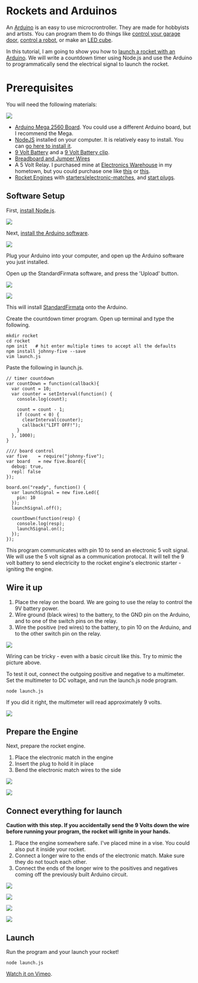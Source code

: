 # Rockets and Arduinos

An [Arduino](http://www.arduino.cc/) is an easy to use microcrontroller. They are made for hobbyists and artists. You can program them to do things like [control your garage door](http://www.instructables.com/id/Garage-Door-Opener-with-iphone-Arduino-project/), [control a robot](http://makezine.com/projects/build-your-own-arduino-controlled-robot/), or make an [LED cube](http://www.instructables.com/id/Led-Cube-8x8x8/).

In this tutorial, I am going to show you how to [launch a rocket with an Arduino](https://vimeo.com/89754340). We will write a countdown timer using Node.js and use the Arduino to programmatically send the electrical signal to launch the rocket.
  
# Prerequisites 

You will need the following materials:

![](https://raw.githubusercontent.com/scottmotte/writings/master/images/rockets-arduinos-5.jpg)

* [Arduino Mega 2560 Board](http://www.amazon.com/Arduino-MEGA-2560-Board-R3/dp/B006UTBDGA/ref=sr_1_2?srs=2582406011&ie=UTF8&qid=1395423966&sr=8-2&keywords=arduino+mega). You could use a different Arduino board, but I recommend the Mega.
* [NodeJS](http://nodejs.org) installed on your computer. It is relatively easy to install. You can [go here to install it](http://nodejs.org).
* [9 Volt Battery](http://www.amazon.com/Duracell-Alkaline-Batteries-Coppertop-Pack/dp/B004DE54AA/ref=sr_1_2?ie=UTF8&qid=1395426261&sr=8-2&keywords=9+volt+battery) and a [9 Volt Battery clip](http://www.amazon.com/Gino-Battery-Connectors-Buckle-Cable/dp/B00E0KG9DI/ref=sr_1_2?s=electronics&ie=UTF8&qid=1395426586&sr=1-2&keywords=9+volt+wire).
* [Breadboard and Jumper Wires](http://www.amazon.com/microtivity-IB401-400-point-Experiment-Breadboard/dp/B004RXKWDQ/ref=sr_1_1?ie=UTF8&qid=1395426281&sr=8-1&keywords=bread+board)
* A 5 Volt Relay. I purchased mine at [Electronics Warehouse](http://4sq.com/bIWGYa) in my hometown, but you could purchase one like [this](http://www.amazon.com/Amico-Coil-Power-Relays-HHC66A-1Z-12VDC/dp/B008MU206C/ref=sr_1_1?ie=UTF8&qid=1395426328&sr=8-1&keywords=5+volt+relay) or [this](http://www.amazon.com/RobotGeek-RG-RELAY-Relay/dp/B00IS9I49Y/ref=sr_1_5?ie=UTF8&qid=1395426336&sr=8-5&keywords=5+volt+relay+arduino).
* [Rocket Engines](http://www.amazon.com/Estes-B4-4-Engine-Pack-3-Each/dp/B000QUXP3S/ref=sr_1_1?ie=UTF8&qid=1395426643&sr=8-1&keywords=rocket+engine) with [starters/electronic-matches](http://www.amazon.com/Estes-B4-4-Engine-Pack-3-Each/dp/B000QUXP3S/ref=sr_1_1?ie=UTF8&qid=1395426643&sr=8-1&keywords=rocket+engine), and [start plugs](http://www.amazon.com/Estes-B4-4-Engine-Pack-3-Each/dp/B000QUXP3S/ref=sr_1_1?ie=UTF8&qid=1395426643&sr=8-1&keywords=rocket+engine). 

## Software Setup

First, [install Node.js](http://nodejs.org/).

![](https://raw.githubusercontent.com/scottmotte/writings/master/images/rockets-arduinos-2.jpg)

Next, [install the Arduino software](http://arduino.cc/en/main/software#.UyyMs61dVIs).

![](https://raw.githubusercontent.com/scottmotte/writings/master/images/rockets-arduinos-1.jpg)

Plug your Arduino into your computer, and open up the Arduino software you just installed. 

Open up the StandardFirmata software, and press the 'Upload' button.

![](https://raw.githubusercontent.com/scottmotte/writings/master/images/rockets-arduinos-3.jpg)

![](https://raw.githubusercontent.com/scottmotte/writings/master/images/rockets-arduinos-4.jpg)

This will install [StandardFirmata](http://firmata.org/wiki/Main_Page) onto the Arduino.

Create the countdown timer program. Open up terminal and type the following.

```
mkdir rocket
cd rocket
npm init   # hit enter multiple times to accept all the defaults
npm install johnny-five --save
vim launch.js
```

Paste the following in launch.js.

```
// timer countdown
var countDown = function(callback){
  var count = 10;
  var counter = setInterval(function() {
    console.log(count);

    count = count - 1;
    if (count < 0) {
      clearInterval(counter);
      callback("LIFT OFF!");
    }
  }, 1000);
}

//// board control
var five    = require("johnny-five");
var board   = new five.Board({
  debug: true,
  repl: false
});

board.on("ready", function() {
  var launchSignal = new five.Led({
    pin: 10
  });
  launchSignal.off();

  countDown(function(resp) {
    console.log(resp);
    launchSignal.on();
  });
});
```

This program communicates with pin 10 to send an electronic 5 volt signal. We will use the 5 volt signal as a communication protocal. It will tell the 9 volt battery to send electricity to the rocket engine's electronic starter - igniting the engine. 

## Wire it up


1. Place the relay on the board. We are going to use the relay to control the 9V battery power. 
2. Wire ground (black wires) to the battery, to the GND pin on the Arduino, and to one of the switch pins on the relay. 
3. Wire the positive (red wires) to the battery, to pin 10 on the Arduino, and to the other switch pin on the relay. 

![](https://raw.githubusercontent.com/scottmotte/writings/master/images/rockets-arduinos-6.jpg)

Wiring can be tricky - even with a basic circuit like this. Try to mimic the picture above. 

To test it out, connect the outgoing positive and negative to a multimeter. Set the multimeter to DC voltage, and run the launch.js node program.

```
node launch.js
```

If you did it right, the multimeter will read approximately 9 volts.

![](https://raw.githubusercontent.com/scottmotte/writings/master/images/rockets-arduinos-7.jpg)

## Prepare the Engine

Next, prepare the rocket engine. 

1. Place the electronic match in the engine
2. Insert the plug to hold it in place 
3. Bend the electronic match wires to the side

![](https://raw.githubusercontent.com/scottmotte/writings/master/images/rockets-arduinos-8.jpg)

![](https://raw.githubusercontent.com/scottmotte/writings/master/images/rockets-arduinos-9.jpg)

## Connect everything for launch

**Caution with this step. If you accidentally send the 9 Volts down the wire before running your program, the rocket will ignite in your hands.**

1. Place the engine somewhere safe. I've placed mine in a vise. You could also put it inside your rocket. 
2. Connect a longer wire to the ends of the electronic match. Make sure they do not touch each other.
3. Connect the ends of the longer wire to the positives and negatives coming off the previously built Arduino circuit.

![](https://raw.githubusercontent.com/scottmotte/writings/master/images/rockets-arduinos-10.jpg)

![](https://raw.githubusercontent.com/scottmotte/writings/master/images/rockets-arduinos-11.jpg)

![](https://raw.githubusercontent.com/scottmotte/writings/master/images/rockets-arduinos-12.jpg)

![](https://raw.githubusercontent.com/scottmotte/writings/master/images/rockets-arduinos-13.jpg)

## Launch

Run the program and your launch your rocket!

```
node launch.js
```
 
[Watch it on Vimeo](https://vimeo.com/89754340).


